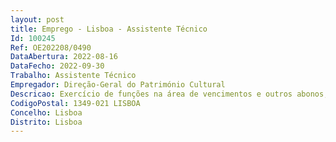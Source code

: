 ```yaml
--- 
layout: post
title: Emprego - Lisboa - Assistente Técnico
Id: 100245
Ref: OE202208/0490
DataAbertura: 2022-08-16
DataFecho: 2022-09-30
Trabalho: Assistente Técnico
Empregador: Direção-Geral do Património Cultural
Descricao: Exercício de funções na área de vencimentos e outros abonos, para a Divisão de Recursos Humanos Expediente e Arquivo.
CodigoPostal: 1349-021 LISBOA
Concelho: Lisboa
Distrito: Lisboa
--- 
```

